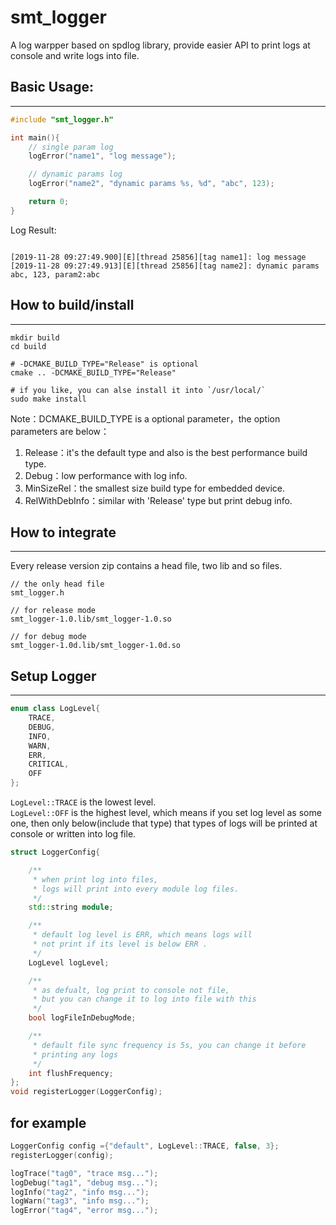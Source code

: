 smt_logger
==========

A log warpper based on spdlog library, provide easier API to print logs at console and write logs into file.

## Basic Usage:

-------

```c++
#include "smt_logger.h"

int main(){
    // single param log
    logError("name1", "log message");

    // dynamic params log
    logError("name2", "dynamic params %s, %d", "abc", 123);

    return 0;
}
```

Log Result:

```shell

[2019-11-28 09:27:49.900][E][thread 25856][tag name1]: log message
[2019-11-28 09:27:49.913][E][thread 25856][tag name2]: dynamic params abc, 123, param2:abc
```

## How to build/install

-------

```shell
mkdir build
cd build

# -DCMAKE_BUILD_TYPE="Release" is optional
cmake .. -DCMAKE_BUILD_TYPE="Release"

# if you like, you can alse install it into `/usr/local/`
sudo make install
```

Note：DCMAKE_BUILD_TYPE is a optional parameter，the option parameters are below：

1. Release：it's the default type and also is the best performance build type.
2. Debug：low performance with log info.
3. MinSizeRel：the smallest size build type for embedded device.
4. RelWithDebInfo：similar with 'Release' type but print debug info.

## How to integrate

-------

Every release version zip contains a head file, two lib and so files.

```shell
// the only head file
smt_logger.h

// for release mode
smt_logger-1.0.lib/smt_logger-1.0.so

// for debug mode
smt_logger-1.0d.lib/smt_logger-1.0d.so
```

## Setup Logger

 -------

```c++
enum class LogLevel{
    TRACE,
    DEBUG,
    INFO,
    WARN,
    ERR,
    CRITICAL,
    OFF
};
```

`LogLevel::TRACE` is the lowest level.  
`LogLevel::OFF` is the highest level, which means if you set log level as some one, then only below(include that type) that types of logs will be printed at console or written into log file. 

```c++
struct LoggerConfig{

    /**
     * when print log into files, 
     * logs will print into every module log files.
     */
    std::string module;

    /**
     * default log level is ERR, which means logs will
     * not print if its level is below ERR .
     */
    LogLevel logLevel;

    /**
     * as defualt, log print to console not file,
     * but you can change it to log into file with this
     */
    bool logFileInDebugMode;

    /**
     * default file sync frequency is 5s, you can change it before
     * printing any logs
     */
    int flushFrequency;
};
void registerLogger(LoggerConfig);
```

## for example

```c++
LoggerConfig config ={"default", LogLevel::TRACE, false, 3};
registerLogger(config);

logTrace("tag0", "trace msg...");
logDebug("tag1", "debug msg...");
logInfo("tag2", "info msg...");
logWarn("tag3", "info msg...");
logError("tag4", "error msg...");
```
